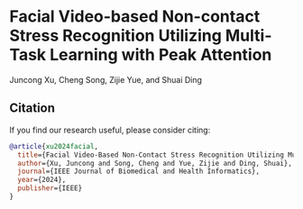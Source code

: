 # Facial Video-based Non-contact Stress Recognition Utilizing Multi-Task Learning with Peak Attention
Juncong Xu, Cheng Song, Zijie Yue, and Shuai Ding
## Citation
If you find our research useful, please consider citing:
```bibtex
@article{xu2024facial,
  title={Facial Video-Based Non-Contact Stress Recognition Utilizing Multi-Task Learning With Peak Attention},
  author={Xu, Juncong and Song, Cheng and Yue, Zijie and Ding, Shuai},
  journal={IEEE Journal of Biomedical and Health Informatics},
  year={2024},
  publisher={IEEE}
}
